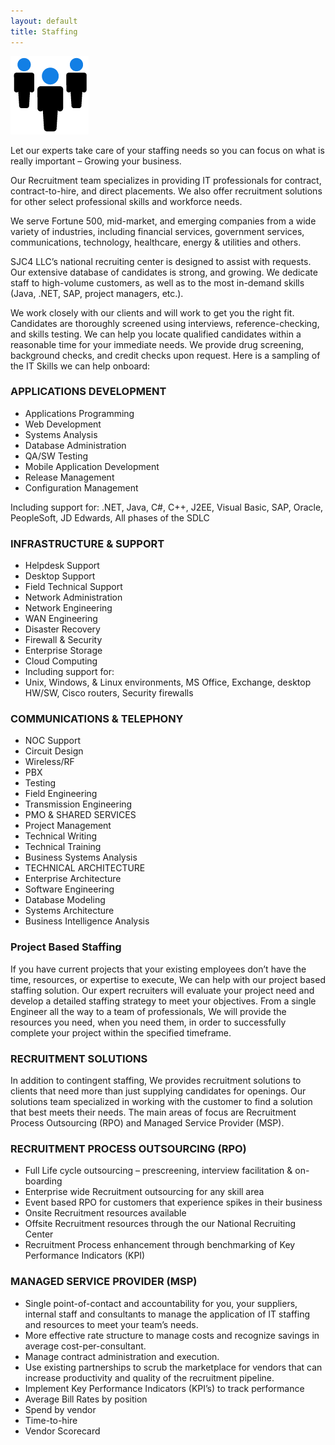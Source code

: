 ```yaml
---
layout: default
title: Staffing
---
```


<div class="content-section">
<img src="assets\images\staff-ico.png" alt="Staffing Icon" class="inline-img">
<p>Let our experts take care of your staffing needs so you can focus on what is really important – Growing your business.</p>
</div>
<p>Our Recruitment team specializes in providing IT professionals for contract, contract-to-hire, and direct placements. We also offer recruitment solutions for other select professional skills and workforce needs.</p>

<p>We serve Fortune 500, mid-market, and emerging companies from a wide variety of industries, including financial services, government services, communications, technology, healthcare, energy & utilities and others.</p>

<p>SJC4 LLC’s national recruiting center is designed to assist with requests. Our extensive database of candidates is strong, and growing. We dedicate staff to high-volume customers, as well as to the most in-demand skills (Java, .NET, SAP, project managers, etc.).</p>

<p>We work closely with our clients and will work to get you the right fit. Candidates are thoroughly screened using interviews, reference-checking, and skills testing. We can help you locate qualified candidates within a reasonable time for your immediate needs. We provide drug screening, background checks, and credit checks upon request. Here is a sampling of the IT Skills we can help onboard:</p>

<h3>APPLICATIONS DEVELOPMENT</h3>
<ul>
    <li>Applications Programming</li>
    <li>Web Development</li>
    <li>Systems Analysis</li>
    <li>Database Administration</li>
    <li>QA/SW Testing</li>
    <li>Mobile Application Development</li>
    <li>Release Management</li>
    <li>Configuration Management</li>
</ul>
<p>Including support for: .NET, Java, C#, C++, J2EE, Visual Basic, SAP, Oracle, PeopleSoft, JD Edwards, All phases of the SDLC</p>

<h3>INFRASTRUCTURE & SUPPORT</h3>
<ul>
    <li>Helpdesk Support</li>
    <li>Desktop Support</li>
    <li>Field Technical Support</li>
    <li>Network Administration</li>
    <li>Network Engineering</li>
    <li>WAN Engineering</li>
    <li>Disaster Recovery</li>
    <li>Firewall & Security</li>
    <li>Enterprise Storage</li>
    <li>Cloud Computing</li>
    <li>Including support for:</li>
    <li>Unix, Windows, & Linux environments, MS Office, Exchange, desktop HW/SW, Cisco routers, Security firewalls</li>
</ul>
<h3>COMMUNICATIONS & TELEPHONY</h3>
<ul>
    <li>NOC Support</li>
    <li>Circuit Design</li>
    <li>Wireless/RF</li>
    <li>PBX</li>
    <li>Testing</li>
    <li>Field Engineering</li>
    <li>Transmission Engineering</li>
    <li>PMO & SHARED SERVICES</li>
    <li>Project Management</li>
    <li>Technical Writing</li>
    <li>Technical Training</li>
    <li>Business Systems Analysis</li>
    <li>TECHNICAL ARCHITECTURE</li>
    <li>Enterprise Architecture</li>
    <li>Software Engineering</li>
    <li>Database Modeling</li>
    <li>Systems Architecture</li>
    <li>Business Intelligence Analysis</li>
 </ul>
<h3>Project Based Staffing</h3>
<p>If you have current projects that your existing employees don’t have the time, resources, or expertise to execute, We can help with our project based staffing solution. Our expert recruiters will evaluate your project need and develop a detailed staffing strategy to meet your objectives. From a single Engineer all the way to a team of professionals, We will provide the resources you need, when you need them, in order to successfully complete your project within the specified timeframe.</p>

<h3>RECRUITMENT SOLUTIONS</h3>
<p>In addition to contingent staffing, We provides recruitment solutions to clients that need more than just supplying candidates for openings. Our solutions team specialized in working with the customer to find a solution that best meets their needs. The main areas of focus are Recruitment Process Outsourcing (RPO) and Managed Service Provider (MSP).</p>

<h3>RECRUITMENT PROCESS OUTSOURCING (RPO)</h3>
<ul>
    <li>Full Life cycle outsourcing – prescreening, interview facilitation & on-boarding</li>
    <li>Enterprise wide Recruitment outsourcing for any skill area</li>
    <li>Event based RPO for customers that experience spikes in their business</li>
    <li>Onsite Recruitment resources available</li>
    <li>Offsite Recruitment resources through the our National Recruiting Center</li>
    <li>Recruitment Process enhancement through benchmarking of Key Performance Indicators (KPI)</li>
</ul>

<h3>MANAGED SERVICE PROVIDER (MSP)</h3>
<ul>
    <li>Single point-of-contact and accountability for you, your suppliers, internal staff and consultants to manage the application of IT staffing and resources to meet your team’s needs.</li>
    <li>More effective rate structure to manage costs and recognize savings in average cost-per-consultant.</li>
    <li>Manage contract administration and execution.</li>
    <li>Use existing partnerships to scrub the marketplace for vendors that can increase productivity and quality of the recruitment pipeline.</li>
    <li>Implement Key Performance Indicators (KPI’s) to track performance</li>
    <li>Average Bill Rates by position</li>
    <li>Spend by vendor</li>
    <li>Time-to-hire</li>
    <li>Vendor Scorecard</li>
</ul>